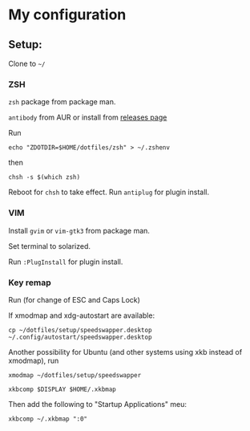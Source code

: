 # My configuration


## Setup:

Clone to `~/`

### ZSH

`zsh` package from package man.

`antibody` from AUR or install from [releases page](https://github.com/getantibody/antibody/releases)

Run

`echo "ZDOTDIR=$HOME/dotfiles/zsh" > ~/.zshenv`

then 

`chsh -s $(which zsh)`

Reboot for `chsh` to take effect.
Run `antiplug` for plugin install.

### VIM

Install `gvim` or `vim-gtk3` from package man.

Set terminal to solarized.

Run `:PlugInstall` for plugin install.


### Key remap
Run (for change of ESC and Caps Lock)

If xmodmap and xdg-autostart are available:

`cp ~/dotfiles/setup/speedswapper.desktop ~/.config/autostart/speedswapper.desktop`

 Another possibility for Ubuntu (and other systems using xkb instead of xmodmap), run

`xmodmap ~/dotfiles/setup/speedswapper`

`xkbcomp $DISPLAY $HOME/.xkbmap`

Then add the following to "Startup Applications" meu:

`xkbcomp ~/.xkbmap ":0"`
